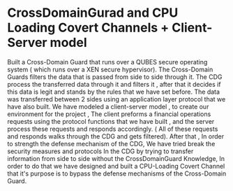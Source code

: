 # CrossDomainGurad and CPU Loading Covert Channels + Client-Server model

Built a Cross-Domain Guard that runs over a QUBES secure operating system ( which runs over a XEN secure hypervisor). The Cross-Domain Guards filters the data that is passed from side to side through it. The CDG process the transferred data through it and filters it , after that it decides if this data is legit and stands by the rules that we have set before. The data was transferred between 2 sides using an application layer protocol that we have also built.
We have modeled a client-server model , to create our environment for the project , The client preforms a financial operations requests using the protocol functions that we have built , and the server process these requests and responds accordingly. ( All of these requests and responds walks through the CDG and gets filtered).
After that , In order to strength the defense mechanism of the CDG, We have tried break the security measures and protocols In the CDG by trying to transfer information from side to side without the CrossDomainGuard Knowledge, In order to do that we have designed and built a CPU-Loading Covert Channel that it's purpose is to bypass the defense mechanisms of the Cross-Domain Guard.
